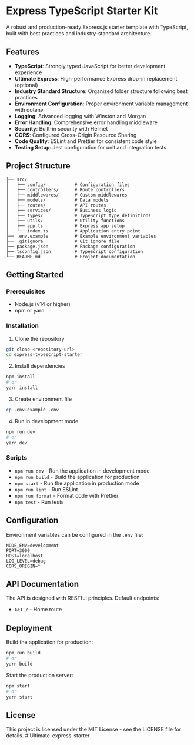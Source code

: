 # Express TypeScript Starter Kit

A robust and production-ready Express.js starter template with TypeScript, built with best practices and industry-standard architecture.

## Features

- **TypeScript**: Strongly typed JavaScript for better development experience
- **Ultimate Express**: High-performance Express drop-in replacement (optional)
- **Industry Standard Structure**: Organized folder structure following best practices
- **Environment Configuration**: Proper environment variable management with dotenv
- **Logging**: Advanced logging with Winston and Morgan
- **Error Handling**: Comprehensive error handling middleware
- **Security**: Built-in security with Helmet
- **CORS**: Configured Cross-Origin Resource Sharing
- **Code Quality**: ESLint and Prettier for consistent code style
- **Testing Setup**: Jest configuration for unit and integration tests

## Project Structure

```
├── src/
│   ├── config/           # Configuration files
│   ├── controllers/      # Route controllers
│   ├── middlewares/      # Custom middlewares
│   ├── models/           # Data models
│   ├── routes/           # API routes
│   ├── services/         # Business logic
│   ├── types/            # TypeScript type definitions
│   ├── utils/            # Utility functions
│   ├── app.ts            # Express app setup
│   └── index.ts          # Application entry point
├── .env.example          # Example environment variables
├── .gitignore            # Git ignore file
├── package.json          # Package configuration
├── tsconfig.json         # TypeScript configuration
└── README.md             # Project documentation
```

## Getting Started

### Prerequisites

- Node.js (v14 or higher)
- npm or yarn

### Installation

1. Clone the repository
```bash
git clone <repository-url>
cd express-typescript-starter
```

2. Install dependencies
```bash
npm install
# or
yarn install
```

3. Create environment file
```bash
cp .env.example .env
```

4. Run in development mode
```bash
npm run dev
# or
yarn dev
```

### Scripts

- `npm run dev` - Run the application in development mode
- `npm run build` - Build the application for production
- `npm start` - Run the application in production mode
- `npm run lint` - Run ESLint
- `npm run format` - Format code with Prettier
- `npm test` - Run tests

## Configuration

Environment variables can be configured in the `.env` file:

```
NODE_ENV=development
PORT=3000
HOST=localhost
LOG_LEVEL=debug
CORS_ORIGIN=*
```

## API Documentation

The API is designed with RESTful principles. Default endpoints:

- `GET /` - Home route

## Deployment

Build the application for production:

```bash
npm run build
# or
yarn build
```

Start the production server:

```bash
npm start
# or
yarn start
```

## License

This project is licensed under the MIT License - see the LICENSE file for details. #   U l t i m a t e - e x p r e s s - s t a r t e r  
 